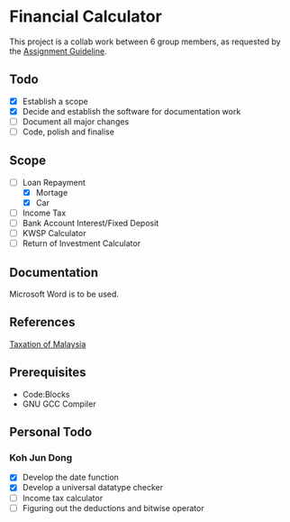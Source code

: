 # Financial Calculator

This project is a collab work between 6 group members, as requested by the [Assignment Guideline](Assignment_Guideline.pdf).

## Todo
- [x] Establish a scope
- [x] Decide and establish the software for documentation work
- [ ] Document all major changes
- [ ] Code, polish and finalise

## Scope
- [ ] Loan Repayment
    - [x] Mortage
    - [x] Car
- [ ] Income  Tax
- [ ] Bank Account Interest/Fixed Deposit
- [ ] KWSP Calculator
- [ ] Return of Investment Calculator

## Documentation
Microsoft Word is to be used. 

## References
[Taxation of Malaysia](https://www.pwc.com/my/en/assets/publications/2018-malaysian-tax-booklet.pdf)

## Prerequisites
- Code:Blocks
- GNU GCC Compiler

## Personal Todo
### Koh Jun Dong
- [x] Develop the date function
- [x] Develop a universal datatype checker
- [ ] Income tax calculator
- [ ] Figuring out the deductions and bitwise operator
